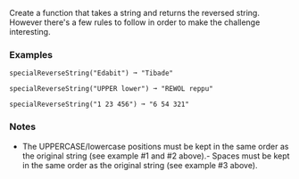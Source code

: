 
Create a function that takes a string and returns the reversed string. However there's a few rules to follow in order to make the challenge interesting.

### Examples

```
specialReverseString("Edabit") ➞ "Tibade"

specialReverseString("UPPER lower") ➞ "REWOL reppu"

specialReverseString("1 23 456") ➞ "6 54 321"
```

### Notes
- The UPPERCASE/lowercase positions must be kept in the same order as the original string (see example #1 and #2 above).- Spaces must be kept in the same order as the original string (see example #3 above).